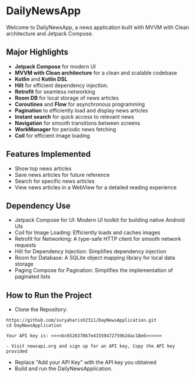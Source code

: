 # DailyNewsApp

Welcome to DailyNewsApp, a news application built with MVVM with Clean architecture and Jetpack Compose.

## Major Highlights

- **Jetpack Compose** for modern UI
- **MVVM with Clean architecture** for a clean and scalable codebase
- **Kotlin** and **Kotlin DSL**
- **Hilt** for efficient dependency injection.
- **Retrofit** for seamless networking
- **Room DB** for local storage of news articles
- **Coroutines** and **Flow** for asynchronous programming
- **Pagination** to efficiently load and display news articles
- **Instant search** for quick access to relevant news
- **Navigation** for smooth transitions between screens
- **WorkManager** for periodic news fetching
- **Coil** for efficient image loading

## Features Implemented

- Show top news articles
- Save news articles for future reference
- Search for specific news articles
- View news articles in a WebView for a detailed reading experience

## Dependency Use

- Jetpack Compose for UI: Modern UI toolkit for building native Android UIs
- Coil for Image Loading: Efficiently loads and caches images
- Retrofit for Networking: A type-safe HTTP client for smooth network requests
- Hilt for Dependency Injection: Simplifies dependency injection
- Room for Database: A SQLite object mapping library for local data storage
- Paging Compose for Pagination: Simplifies the implementation of paginated lists

## How to Run the Project

- Clone the Repository:
```
https://github.com/suryaharish2311/DayNewsApplication.git
cd DayNewsApplication

Your API key is: <<<<bc6526370b7e41559472759b2dac18e6>>>>>>

- Visit newsapi.org and sign up for an API key, Copy the API key provided
```
- Replace "Add your API Key" with the API key you obtained
- Build and run the DailyNewsApplication.